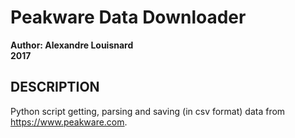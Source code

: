 # Peakware Data Downloader
**Author: Alexandre Louisnard**  
**2017**

## DESCRIPTION
Python script getting, parsing and saving (in csv format) data from https://www.peakware.com.  

